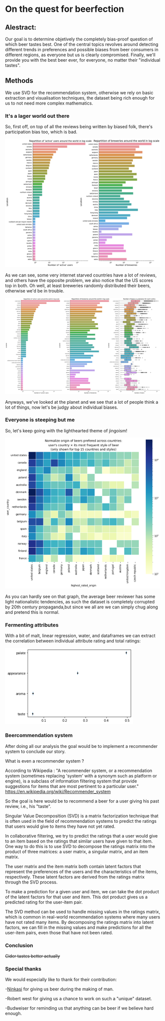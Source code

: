 # On the quest for beerfection

## Alestract:
Our goal is to determine objetively the completely bias-proof question of which beer tastes best. One of the central topics revolves around detecting different trends in preferences and possible biases from beer consumers in different regions, as everyone but us is clearly compromised. Finally, we'll provide you with the best beer ever, for everyone, no matter their "individual tastes".

## Methods

We use SVD for the recommendation system, otherwise we rely on basic extraction and visualisation techniques, the dataset being rich enough for us to not need more complex mathematics.

### It's a lager world out there

So, first off, on top of all the reviews being written by biased folk, there's participation bias too, which is bad.

![Internet and beer access rarely match](/adapassets/brewerybycountries.png)

As we can see, some very internet starved countries have a lot of reviews, and others have the opposite problem, we also notice that the US scores top in both. Oh well, at least breweries randomly distributed their beers, otherwise we'd be in trouble.

![Number of beers doesn't correlate to anything](/adapassets/beersperbrewery.png)

Anyways, we've looked at the planet and we see that a lot of people think a lot of things, now let's be judgy about individual biases.

### Everyone is steeping but me

So, let's keep going with the lighthearted theme of jingoism!

![People like whatever beer's at home](/adapassets/jingoism.png)

As you can hardly see on that graph, the average beer reviewer has some light nationalistic tendencies, as such the dataset is completely corrupted by 20th century propaganda,but since we all are we can simply chug along and pretend this is normal.

### Fermenting attributes

With a bit of malt, linear regression, water, and dataframes we can extract the correlation between individual attribute rating and total ratings:

![If beer tastes better it tastes better, whodathunkit](/adapassets/correlations.png)

### Beercommendation system

After doing all our analysis the goal would be to implement a recommender system to conclude our story.

What is even a recommender system ?

According to Wikipedia : "A recommender system, or a recommendation system (sometimes replacing 'system' with a synonym such as platform or engine), is a subclass of information filtering system that provide suggestions for items that are most pertinent to a particular user." https://en.wikipedia.org/wiki/Recommender_system

So the goal is here would be to recommend a beer for a user giving his past review, i.e., his "taste".

Singular Value Decomposition (SVD) is a matrix factorization technique that is often used in the field of recommendation systems to predict the ratings that users would give to items they have not yet rated.

In collaborative filtering, we try to predict the ratings that a user would give to an item based on the ratings that similar users have given to that item. One way to do this is to use SVD to decompose the ratings matrix into the product of three matrices: a user matrix, a singular matrix, and an item matrix.

The user matrix and the item matrix both contain latent factors that represent the preferences of the users and the characteristics of the items, respectively. These latent factors are derived from the ratings matrix through the SVD process.

To make a prediction for a given user and item, we can take the dot product of the latent factors for that user and item. This dot product gives us a predicted rating for the user-item pair.

The SVD method can be used to handle missing values in the ratings matrix, which is common in real-world recommendation systems where many users have not rated many items. By decomposing the ratings matrix into latent factors, we can fill in the missing values and make predictions for all the user-item pairs, even those that have not been rated.

### Conclusion

~~Cider tastes better actually~~

### Special thanks

We would especially like to thank for their contribution:

-[Ninkasi](https://en.wikipedia.org/wiki/Ninkasi) for giving us beer during the making of man.

-Robert west for giving us a chance to work on such a "unique" dataset.

-Budweiser for reminding us that anything can be beer if we believe hard enough. 

